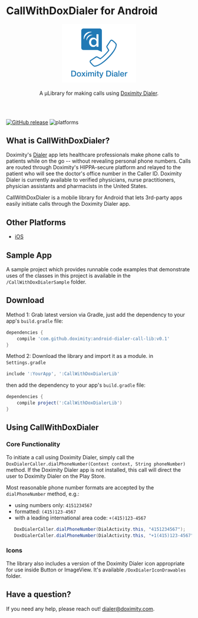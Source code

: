 # CallWithDoxDialer for Android

<p align="center">
	<a href="https://github.com/doximity/android-dialer-call-lib/"><img src="ReadMeResources/logo.png" width="200" alt="CallWithDoxDialerLib" /></a><br /><br />
	A µLibrary for making calls using <a href="https://www.doximity.com/clinicians/download/dialer/">Doximity Dialer</a>.<br /><br />
</p>
<br />


[![GitHub release](https://img.shields.io/github/release/doximity/android-dialer-call-lib.svg)](https://github.com/doximity/android-dialer-call-lib/releases) ![platforms](https://img.shields.io/badge/platforms-android-green.svg)

## What is CallWithDoxDialer?

Doximity's [Dialer][] app lets healthcare professionals make phone calls to patients while on the go -- without revealing personal phone numbers. Calls are routed through Doximity's HIPPA-secure platform and relayed to the patient who will see the doctor's office number in the Caller ID. Doximity Dialer is currently available to verified physicians, nurse practitioners, physician assistants and pharmacists in the United States. 

CallWithDoxDialer is a mobile library for Android that lets 3rd-party apps easily initiate calls through the Doximity Dialer app.


## Other Platforms

* [iOS](https://github.com/doximity/CallWithDoxDialer)

## Sample App

A sample project which provides runnable code examples that demonstrate uses of the classes in this project is available in the `/CallWithDoxDialerSample` folder. 


## Download

Method 1: Grab latest version via Gradle, just add the dependency to your app's `build.gradle` file:
```groovy
dependencies {  
    compile 'com.github.doximity:android-dialer-call-lib:v0.1'
}
```

Method 2: Download the library and import it as a module.
in `Settings.gradle`
```groovy
include ':YourApp', ':CallWithDoxDialerLib'
```

then add the dependency to your app's `build.gradle` file:
```groovy
dependencies {  
    compile project(':CallWithDoxDialerLib')
}
```

## Using CallWithDoxDialer

### Core Functionality
To initiate a call using Doximity Dialer, simply call the `DoxDialerCaller.dialPhoneNumber(Context context, String phoneNumber)` method.
If the Doximity Dialer app is not installed, this call will direct the user to Doximity Dialer on the Play Store.

Most reasonable phone number formats are accepted by the `dialPhoneNumber` method, e.g.:
- using numbers only: `4151234567`
- formatted: `(415)123-4567`
- with a leading international area code: `+(415)123-4567`

```java
   DoxDialerCaller.dialPhoneNumber(DialActivity.this, "4151234567");
   DoxDialerCaller.dialPhoneNumber(DialActivity.this, "+1(415)123-4567");
```


### Icons
The library also includes a version of the Doximity Dialer icon appropriate for use inside Button or ImageView.
It's available `/DoxDialerIconDrawables` folder.


## Have a question?
If you need any help, please reach out! <dialer@doximity.com>.


[Dialer]: https://www.doximity.com/clinicians/download/dialer
